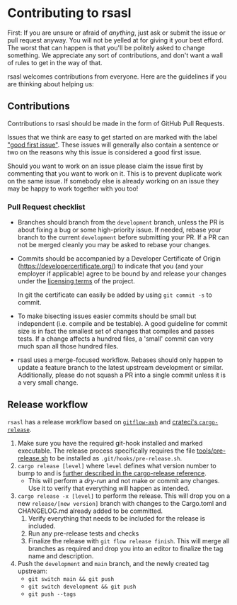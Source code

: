 # Contributing to rsasl

First: If you are unsure or afraid of *anything*, just ask or submit the issue or pull request anyway. You will not be
yelled at for giving it your best efford. The worst that can happen is that you'll be politely asked to change
something. We appreciate any sort of contributions, and don't want a wall of rules to get in the way of that.

rsasl welcomes contributions from everyone. Here are the guidelines if you are thinking about helping us:

## Contributions

Contributions to rsasl should be made in the form of GitHub Pull Requests. 

Issues that we think are easy to get started on are marked with the label ["good first issue"](https://github.com/dequbed/rsasl/issues?q=is%3Aissue+is%3Aopen+label%3A%22good+first+issue%22).
These issues will generally also contain a sentence or two on the reasons why this issue is considered a good first issue.

Should you want to work on an issue please claim the issue first by commenting that you want to work on it. This is 
to prevent duplicate work on the same issue. If somebody else is already working on an issue they may be happy to work 
together with you too!

### Pull Request checklist

- Branches should branch from the `development` branch, unless the PR is about fixing a bug or some high-priority issue.
  If needed, rebase your branch to the current `development` before submitting your PR. If a PR can not be merged 
  cleanly you may be asked to rebase your changes.
- Commits should be accompanied by a Developer Certificate of Origin (https://developercertificate.org/) to indicate 
  that you (and your employer if applicable) agree to be bound by and release your changes under the 
  [licensing terms](README.md#license) of the project. 
  
  In git the certificate can easily be added by using `git commit -s` to commit.

- To make bisecting issues easier commits should be small but independent (i.e. compile and be testable). A good 
  guideline for commit size is in fact the smallest set of changes that compiles and passes tests. If a change 
  affects a hundred files, a 'small' commit can very much span all those hundred files.

- rsasl uses a merge-focused workflow. Rebases should only happen to update a feature branch to the latest upstream 
  development or similar. Additionally, please do not squash a PR into a single commit unless it is a very small change.

## Release workflow

`rsasl` has a release workflow based on [`gitflow-avh`](https://github.com/petervanderdoes/gitflow-avh) and [crateci's `cargo-release`](https://github.com/crate-ci/cargo-release).

1. Make sure you have the required git-hook installed and marked executable. The release process specifically requires the file [tools/pre-release.sh]() to be installed as `.git/hooks/pre-release.sh`.
2. `cargo release [level]` where `level` defines what version number to bump to and is [further described in the cargo-release reference](https://github.com/crate-ci/cargo-release/blob/master/docs/reference.md#bump-level).
   - This will perform a *dry-run* and not make or commit any changes. Use it to verify that everything will happen as intended.
3. `cargo release -x [level]` to perform the release. This will drop you on a new `release/[new version]` branch with changes to the Cargo.toml and CHANGELOG.md already added to be committed.
   1. Verify everything that needs to be included for the release is included.
   2. Run any pre-release tests and checks
   3. Finalize the release with `git flow release finish`. This will merge all branches as required and drop you into an editor to finalize the tag name and description.
4. Push the `development` and `main` branch, and the newly created tag upstream: 
   - `git switch main && git push`
   - `git switch development && git push`
   - `git push --tags`

